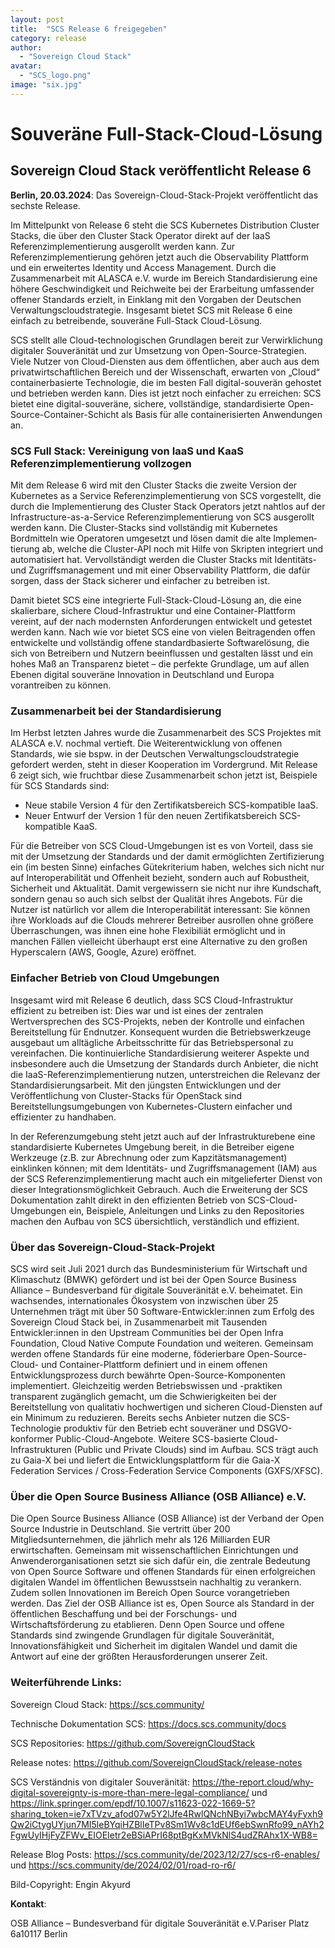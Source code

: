 ```yaml
---
layout: post
title:  "SCS Release 6 freigegeben"
category: release
author:
  - "Sovereign Cloud Stack"
avatar:
  - "SCS_logo.png"
image: "six.jpg"
---
```

# Souveräne Full-Stack-Cloud-Lösung 
## Sovereign Cloud Stack veröffentlicht Release 6

**Berlin, 20.03.2024**: Das Sovereign-Cloud-Stack-Projekt veröffentlicht das sechste Release. 

Im Mittelpunkt von Release 6 steht die SCS Kubernetes Distribution Cluster
Stacks, die über den Cluster Stack Operator direkt auf der IaaS
Referenzimplementierung ausgerollt werden kann. Zur Referenzimplementierung
gehören jetzt auch die Observability Plattform und ein erweitertes Identity und
Access Management. Durch die Zusammenarbeit mit ALASCA e.V. wurde im Bereich
Standardisierung eine höhere Geschwindigkeit und Reichweite bei der Erarbeitung
umfassender offener Standards erzielt, in Einklang mit den Vorgaben der
Deutschen Verwaltungscloudstrategie. Insgesamt bietet SCS mit Release 6 eine
einfach zu betreibende, souveräne Full-Stack Cloud-Lösung.

SCS stellt alle Cloud-technologischen Grundlagen bereit zur Verwirklichung
digitaler Souveränität und zur Umsetzung von Open-Source-Strategien. Viele
Nutzer von Cloud-Diensten aus dem öffentlichen, aber auch aus dem
privatwirtschaftlichen Bereich und der Wissenschaft, erwarten von „Cloud“
containerbasierte Technologie, die im besten Fall digital-souverän gehostet und
betrieben werden kann. Dies ist jetzt noch einfacher zu erreichen: SCS bietet
eine digital-souveräne, sichere, vollständige, standardisierte
Open-Source-Container-Schicht als Basis für alle containerisierten Anwendungen
an. 

### SCS Full Stack: Vereinigung von IaaS und KaaS Referenzimplementierung vollzogen

Mit dem Release 6 wird mit den Cluster Stacks die zweite Version der Kubernetes
as a Service Referenzimplementierung von SCS vorgestellt, die durch die
Implementierung des Cluster Stack Operators jetzt nahtlos auf der
Infrastructure-as-a-Service Referenz­implementierung von SCS ausgerollt werden
kann. Die Cluster-Stacks sind vollständig mit Kubernetes Bordmitteln wie
Operatoren umgesetzt und lösen damit die alte Implemen­tierung ab, welche die
Cluster-API noch mit Hilfe von Skripten integriert und automatisiert hat.
Vervollständigt werden die Cluster Stacks mit Identitäts- und
Zugriffsmanagement und mit einer Observability Plattform, die dafür sorgen,
dass der Stack sicherer und einfacher zu betreiben ist.

Damit bietet SCS eine integrierte Full-Stack-Cloud-Lösung an, die eine
skalierbare, sichere Cloud-Infrastruktur und eine Container-Plattform vereint,
auf der nach modernsten Anforderungen entwickelt und getestet werden kann. Nach
wie vor bietet SCS eine von vielen Beitragenden offen entwickelte und
vollständig offene standardbasierte Software­lösung, die sich von Betreibern
und Nutzern beeinflussen und gestalten lässt und ein hohes Maß an Transparenz
bietet – die perfekte Grundlage, um auf allen Ebenen digital souveräne
Innovation in Deutschland und Europa vorantreiben zu können.

### Zusammenarbeit bei der Standardisierung 

Im Herbst letzten Jahres wurde die Zusammenarbeit des SCS Projektes mit ALASCA
e.V. nochmal vertieft. Die Weiterentwicklung von offenen Standards, wie sie
bspw. in der Deutschen Verwaltungscloudstrategie gefordert werden, steht in
dieser Kooperation im Vordergrund. Mit Release 6 zeigt sich, wie fruchtbar
diese Zusammenarbeit schon jetzt ist, Beispiele für SCS Standards sind:

* Neue stabile Version 4 für den Zertifikatsbereich SCS-kompatible IaaS. 
* Neuer Entwurf der Version 1 für den neuen Zertifikatsbereich SCS-kompatible KaaS.

Für die Betreiber von SCS Cloud-Umgebungen ist es von Vorteil, dass sie mit der
Umsetzung der Standards und der damit ermöglichten Zertifizierung ein (im
besten Sinne) einfaches Gütekriterium haben, welches sich nicht nur auf
Interoperabilität und Offenheit bezieht, sondern auch auf Robustheit,
Sicherheit und Aktualität. Damit vergewissern sie nicht nur ihre Kundschaft,
sondern genau so auch sich selbst der Qualität ihres Angebots. Für die Nutzer
ist natürlich vor allem die Interoperabilität interessant: Sie können ihre
Workloads auf die Clouds mehrerer Betreiber ausrollen ohne größere
Überraschungen, was ihnen eine hohe Flexibiliät ermöglicht und in manchen
Fällen vielleicht überhaupt erst eine Alternative zu den großen Hyperscalern
(AWS, Google, Azure) eröffnet.

### Einfacher Betrieb von Cloud Umgebungen

Insgesamt wird mit Release 6 deutlich, dass SCS Cloud-Infrastruktur effizient
zu betreiben ist: Dies war und ist eines der zentralen Wertversprechen des
SCS-Projekts, neben der Kontrolle und einfachen Bereitstellung für Endnutzer.
Konsequent wurden die Betriebswerkzeuge ausgebaut um alltägliche
Arbeitsschritte für das Betriebspersonal zu vereinfachen. Die kontinuierliche
Standardisierung weiterer Aspekte und insbesondere auch die Umsetzung der
Standards durch Anbieter, die nicht die IaaS-Referenzimplementierung nutzen,
unterstreichen die Relevanz der Standardisierungs­arbeit. Mit den jüngsten
Entwicklungen und der Veröffentlichung von Cluster-Stacks für OpenStack sind
Bereitstellungsumgebungen von Kubernetes-Clustern einfacher und effizienter zu
handhaben.

In der Referenzumgebung steht jetzt auch auf der Infrastruktur­ebene eine
standardisierte Kubernetes Umgebung bereit, in die Betreiber eigene Werkzeuge
(z.B. zur Abrechnung oder zum Kapzitätsmanagement) einklinken können; mit dem
Identitäts- und Zugriffs­management (IAM) aus der SCS Referenz­implementierung
macht auch ein mitgelieferter Dienst von dieser Integrationsmöglichkeit
Gebrauch. Auch die Erweiterung der SCS Dokumentation zahlt direkt in den
effizienten Betrieb von SCS-Cloud-Umgebungen ein, Beispiele, Anleitungen und
Links zu den Repositories machen den Aufbau von SCS übersichtlich, verständlich
und effizient.

### Über das Sovereign-Cloud-Stack-Projekt

SCS wird seit Juli 2021 durch das Bundesministerium für Wirtschaft und
Klimaschutz (BMWK) gefördert und ist bei der Open Source Business Alliance –
Bundesverband für digitale Souveränität e.V. beheimatet. Ein wachsendes,
internationales Ökosystem von inzwischen über 25 Unternehmen trägt mit über 50
Software-Entwickler:innen zum Erfolg des Sovereign Cloud Stack bei, in
Zusammenarbeit mit Tausenden Entwickler:innen in den Upstream Communities bei
der Open Infra Foundation, Cloud Native Compute Foundation und weiteren.
Gemeinsam werden offene Standards für eine moderne, föderierbare
Open-Source-Cloud- und Container-Plattform definiert und in einem offenen
Entwicklungsprozess durch bewährte Open-Source-Komponenten implementiert.
Gleichzeitig werden Betriebs­wissen und -praktiken transparent zugänglich
gemacht, um die Schwierigkeiten bei der Bereitstellung von qualitativ
hochwertigen und sicheren Cloud-Diensten auf ein Minimum zu reduzieren. Bereits
sechs Anbieter nutzen die SCS-Technologie produktiv für den Betrieb echt
souveräner und DSGVO-konformer Public-Cloud-Angebote. Weitere SCS-basierte
Cloud-Infrastrukturen (Public und Private Clouds) sind im Aufbau. SCS trägt
auch zu Gaia-X bei und liefert die Entwicklungsplattform für die Gaia-X
Federation Services / Cross-Federation Service Components (GXFS/XFSC).

### Über die Open Source Business Alliance (OSB Alliance) e.V.

Die Open Source Business Alliance (OSB Alliance) ist der Verband der Open
Source Industrie in Deutschland. Sie vertritt über 200 Mitgliedsunternehmen,
die jährlich mehr als 126 Milliarden EUR erwirtschaften. Gemeinsam mit
wissenschaftlichen Einrichtungen und Anwenderorganisationen setzt sie sich
dafür ein, die zentrale Bedeutung von Open Source Software und offenen
Standards für einen erfolgreichen digitalen Wandel im öffentlichen Bewusstsein
nachhaltig zu verankern. Zudem sollen Innovationen im Bereich Open Source
vorangetrieben werden. Das Ziel der OSB Alliance ist es, Open Source als
Standard in der öffentlichen Beschaffung und bei der Forschungs- und
Wirtschaftsförderung zu etablieren. Denn Open Source und offene Standards sind
zwingende Grundlagen für digitale Souveränität, Innovationsfähigkeit und
Sicherheit im digitalen Wandel und damit die Antwort auf eine der größten
Herausforderungen unserer Zeit.

### Weiterführende Links:

Sovereign Cloud Stack: https://scs.community/

Technische Dokumentation SCS: https://docs.scs.community/docs

SCS Repositories: https://github.com/SovereignCloudStack

Release notes: https://github.com/SovereignCloudStack/release-notes

SCS Verständnis von digitaler Souveränität: https://the-report.cloud/why-digital-sovereignty-is-more-than-mere-legal-compliance/ und https://link.springer.com/epdf/10.1007/s11623-022-1669-5?sharing_token=ie7xTVzv_afod07w5Y2lJfe4RwlQNchNByi7wbcMAY4yFyxh9Qw2iCtygUYjun7MI5leBYqiHZBlIeTPv8Sm1Wv8c1dEUf6ebSwnRfo99_nAYh2FgwUyIHjFyZFWv_EIOEIetr2eBSiAPrI68ptBgKxMVkNlS4udZRAhx1X-WB8= 

Release Blog Posts: https://scs.community/de/2023/12/27/scs-r6-enables/ und https://scs.community/de/2024/02/01/road-ro-r6/ 

Bild-Copyright: Engin Akyurd

**Kontakt**:

OSB Alliance – Bundesverband für digitale Souveränität e.V.Pariser Platz 6a10117 Berlin
